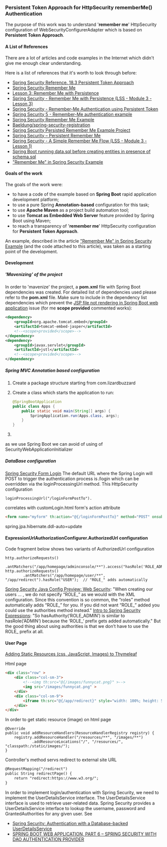 ### Persistent Token Approach for HttpSecurity rememberMe() Authentication ###
The purpose of this work was to understand '__remember me__' HttpSecurity configuration of WebSecurityConfigurerAdapter which is based on __Persistent Token Approach__.

#### A List of References ####
There are a lot of articles and code examples in the Internet which didn't give me enough clear understanding. 

Here is a list of references that it's worth to look through before:
* [Spring Security Reference. 18.3 Persistent Token Approach](https://docs.spring.io/spring-security/site/docs/5.0.0.BUILD-SNAPSHOT/reference/htmlsingle/#remember-me-persistent-token)
* [Spring Security Remember Me](https://www.baeldung.com/spring-security-remember-me)
* [Lesson 3: Remember Me with Persistence](https://courses.baeldung.com/courses/learn-spring-security-the-starter-class/lectures/924437)
* [Spring Security - Remember Me with Persistence (LSS - Module 3 - Lesson 3)](https://www.youtube.com/watch?v=1t-eV996jsw&list=PLjXUjSTUHs0SjCsFDcWI8Sq06Cknk1vkk&t=0s&index=4)
* [Spring Security - Remember-Me Authentication using Persistent Token](https://www.logicbig.com/tutorials/spring-framework/spring-security/persist-token-remember-me.html)
* [Spring Security 5 - Remember-Me authentication example](https://www.boraji.com/spring-security-5-remember-me-authentication-example)
* [Spring Security Remember Me Example](https://www.mkyong.com/spring-security/spring-security-remember-me-example/)
* [Baeldung/spring-security-registration](https://github.com/Baeldung/spring-security-registration)
* [Spring Security Persisted Remember Me Example Project](https://github.com/eugenp/tutorials/tree/master/spring-security-mvc-persisted-remember-me#readme)
* [Spring Security – Persistent Remember Me](https://www.baeldung.com/spring-security-persistent-remember-me)
* [Spring Security - A Simple Remember Me Flow (LSS - Module 3 - Lesson 1)](https://www.youtube.com/watch?v=9HgREWvDsYk)
* [Spring Boot running data.sql before creating entities in presence of schema.sql](https://github.com/spring-projects/spring-boot/issues/9048)
* ["Remember Me" in Spring Security Example](https://www.concretepage.com/spring/spring-security/remember-me-in-spring-security-example#database)

#### Goals of the work ####
The goals of the work were:
* to have a code of the example based on __Spring Boot__ rapid application development platform;
* to use a pure Spring __Annotation-based__ configuration for this task;
* to use __Apache Maven__ as a project build automation tool;
* to use __Tomcat as Embedded Web Server__ feature provided by Spring Boot using Maven;
* to reach a transparency of '__remember me__' HttpSecurity configuration for __Persistent Token Approach__.

An example, described in the article ["Remember Me" in Spring Security Example](https://www.concretepage.com/spring/spring-security/remember-me-in-spring-security-example#database) (and the code attached to this article), was taken as a starting point of the development.

#### Development ####

##### 'Mavenizing' of the project #####

In order to 'mavenize' the project, a __pom.xml__ file with Spring Boot dependencies was created. For detailed list of dependencies used please refer to the __pom.xml__ file.
Make sure to include in the dependency list dependencies which prevent the [JSP file not rendering in Spring Boot web application](https://stackoverflow.com/questions/20602010/jsp-file-not-rendering-in-spring-boot-web-application) issue (for me __scope provided__ commented works):
```xml
<dependency>
    <groupId>org.apache.tomcat.embed</groupId>
    <artifactId>tomcat-embed-jasper</artifactId>
    <!--<scope>provided</scope>-->
</dependency>
<dependency>
    <groupId>javax.servlet</groupId>
    <artifactId>jstl</artifactId>
    <!--<scope>provided</scope>-->
</dependency>

```
##### Spring MVC Annotation based configuration #####
1. Create a package structure starting from com.lizardbuzzard

2. Create a class which starts the application to run:
    ```java
    @SpringBootApplication
    public class Apps {
        public static void main(String[] args) {
            SpringApplication.run(Apps.class, args);
        }
    }
    ```
2. 


as we use Spring Boot we can avoid of using of SecurityWebApplicationInitializer




##### DataBase configuration #####






 
[Spring Security Form Login](https://www.baeldung.com/spring-security-login)
The default URL where the Spring Login will POST to trigger the authentication process is /login which can be overridden via the loginProcessingUrl method. This HttpSecurity configuration 
```
loginProcessingUrl("/loginFormPostTo").

```
correlates with customLogin.html form's action attribute 
```html
<form name="myform" th:action="@{/loginFormPostTo}" method="POST" onsubmit="return validateFormFields();">

```



spring.jpa.hibernate.ddl-auto=update

#### ExpressionUrlAuthorizationConfigurer.AuthorizedUrl configuration ####
Code fragment below shows two variants of AuthorizedUrl configuration
```
http.authorizeRequests()
        .antMatchers("/app/homepage/adminconsole/**").access("hasRole('ROLE_ADMIN')");
http.authorizeRequests()
        .antMatchers("/app/homepage/user/**", "/app/redirect").hasRole("USER");  // "ROLE_" adds automatically
```
[Spring Security Java Config Preview: Web Security](https://spring.io/blog/2013/07/03/spring-security-java-config-preview-web-security/):
"When creating our users ... , we do not specify “ROLE_” as we would with the XML configuration. Since this convention is so common, the “roles” method automatically adds “ROLE_” for you. If you did not want “ROLE_” added you could use the authorities method instead."
[Intro to Spring Security Expressions](https://www.baeldung.com/spring-security-expressions):
"So hasAuthority(‘ROLE_ADMIN’) is similar to hasRole(‘ADMIN’) because the ‘ROLE_‘ prefix gets added automatically."
But the good thing about using authorities is that we don’t have to use the ROLE_ prefix at all.

#### User Page ####
[Adding Static Resources (css, JavaScript, Images) to Thymeleaf](https://memorynotfound.com/adding-static-resources-css-javascript-images-thymeleaf/)

Html page
```html
<div class="row" >
    <div class="col-sm-3">
        <!--<img th:src="@{/images/funnycat.png}" >-->
        <img src="/images/funnycat.png" >
    </div>
    <div class="col-sm-9">
        <iframe th:src="@{/app/redirect}" style="width: 100%; height: 500px;" frameborder="no"/>
    </div>
</div>
```
In order to get static resource (image) on html page
```
@Override
public void addResourceHandlers(ResourceHandlerRegistry registry) {
    registry.addResourceHandler("/resources/**", "/images/**")
            .addResourceLocations("/", "/resources/", "classpath:/static/images/");
}
```
Controller's method servs redirect to external site URL
```html
@RequestMapping("/redirect")
public String redirectPage() {
    return "redirect:https://www.w3.org/";
}
```



In order to implement login/authentication with Spring Security, we need to implement the UserDetailsService interface. 
The UserDetailsService interface is used to retrieve user-related data. Spring Security provides a UserDetailsService interface to lookup the username, password and GrantedAuthorities for any given user. See
* [Spring Security: Authentication with a Database-backed UserDetailsService](https://www.baeldung.com/spring-security-authentication-with-a-database)
* [SPRING BOOT WEB APPLICATION, PART 6 – SPRING SECURITY WITH DAO AUTHENTICATION PROVIDER](https://springframework.guru/spring-boot-web-application-part-6-spring-security-with-dao-authentication-provider/)
